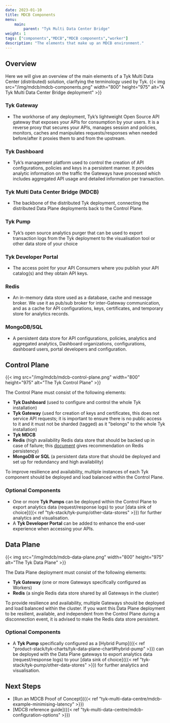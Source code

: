 ```yaml
---
date: 2023-01-10
title: MDCB Components
menu:
    main:
        parent: "Tyk Multi Data Center Bridge"
weight: 1
tags: ["components","MDCB","MDCB components","worker"]
description: "The elements that make up an MDCB environment."
---
```


## Overview

Here we will give an overview of the main elements of a Tyk Multi Data Center (distributed) solution, clarifying the terminology used by Tyk.
{{< img src="/img/mdcb/mdcb-components.png" width="800" height="975" alt="A Tyk Multi Data Center Bridge deployment" >}}

### Tyk Gateway 
- The workhorse of any deployment, Tyk’s lightweight Open Source API gateway that exposes your APIs for consumption by your users. It is a reverse proxy that secures your APIs, manages session and policies, monitors, caches and manipulates requests/responses when needed before/after it proxies them to and from the upstream.

### Tyk Dashboard
- Tyk’s management platform used to control the creation of API configurations, policies and keys in a persistent manner. It provides analytic information on the traffic the Gateways have processed which includes aggregated API usage and detailed information per transaction.

### Tyk Multi Data Center Bridge (MDCB)
- The backbone of the distributed Tyk deployment, connecting the distributed Data Plane deployments back to the Control Plane.

### Tyk Pump
- Tyk’s open source analytics purger that can be used to export transaction logs from the Tyk deployment to the visualisation tool or other data store of your choice

### Tyk Developer Portal
- The access point for your API Consumers where you publish your API catalog(s) and they obtain API keys.

### Redis
- An in-memory data store used as a database, cache and message broker. We use it as pub/sub broker for inter-Gateway communication, and as a cache for API configurations, keys, certificates, and temporary store for analytics records.

### MongoDB/SQL
- A persistent data store for API configurations, policies, analytics and aggregated analytics, Dashboard organizations, configurations, dashboard users, portal developers and configuration.


## Control Plane
{{< img src="/img/mdcb/mdcb-control-plane.png" width="800" height="975" alt="The Tyk Control Plane" >}}

The Control Plane must consist of the following elements:
- **Tyk Dashboard** (used to configure and control the whole Tyk installation)
- **Tyk Gateway** (used for creation of keys and certificates, this does not service API requests; it is important to ensure there is no public access to it and it must not be sharded (tagged) as it "belongs" to the whole Tyk installation)
- **Tyk MDCB**
- **Redis** (high availability Redis data store that should be backed up in case of failure; this [document](https://redis.io/docs/management/persistence/) gives recommendation on Redis persistency)
- **MongoDB or SQL** (a persistent data store that should be deployed and set up for redundancy and high availability)

To improve resilience and availability, multiple instances of each Tyk component should be deployed and load balanced within the Control Plane.

### Optional Components
- One or more **Tyk Pumps** can be deployed within the Control Plane to export analytics data (request/response logs) to your [data sink of choice]({{< ref "tyk-stack/tyk-pump/other-data-stores" >}}) for further analytics and visualisation.
- A **Tyk Developer Portal** can be added to enhance the end-user experience when accessing your APIs.
 
## Data Plane
{{< img src="/img/mdcb/mdcb-data-plane.png" width="800" height="975"  alt="The Tyk Data Plane" >}}

The Data Plane deployment must consist of the following elements:
- **Tyk Gateway** (one or more Gateways specifically configured as Workers)
- **Redis** (a single Redis data store shared by all Gateways in the cluster)

To provide resilience and availability, multiple Gateways should be deployed and load balanced within the cluster.
If you want this Data Plane deployment to be resilient, available, and independent from the Control Plane during a disconnection event, it is advised to make the Redis data store persistent.
  
### Optional Components
- A **Tyk Pump** specifically configured as a [Hybrid Pump]({{< ref "product-stack/tyk-charts/tyk-data-plane-chart#hybrid-pump" >}}) can be deployed with the Data Plane gateways to export analytics data (request/response logs) to your [data sink of choice]({{< ref "tyk-stack/tyk-pump/other-data-stores" >}}) for further analytics and visualisation.
  
## Next Steps
 - [Run an MDCB Proof of Concept]({{< ref "tyk-multi-data-centre/mdcb-example-minimising-latency" >}})
 - [MDCB reference guide]({{< ref "tyk-multi-data-centre/mdcb-configuration-options" >}})
